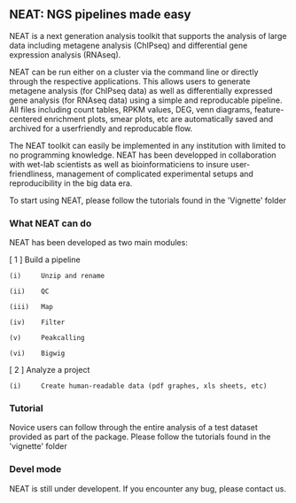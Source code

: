 ## NEAT: NGS pipelines made easy

NEAT is a next generation analysis toolkit that supports the analysis of large data including metagene analysis (ChIPseq) and differential gene expression analysis (RNAseq). 

NEAT can be run either on a cluster via the command line or directly through the respective applications. This allows users to generate metagene analysis (for ChIPseq data) as well as differentially expressed gene analysis (for RNAseq data) using a simple and reproducable pipeline. All files including count tables, RPKM values, DEG, venn diagrams, feature-centered enrichment plots, smear plots, etc are automatically saved and archived for a userfriendly and reproducable flow. 

The NEAT toolkit can easily be implemented in any institution with limited to no programming knowledge.
NEAT has been developped in collaboration with wet-lab scientists as well as bioinformaticiens to insure user-friendliness, management of complicated experimental setups and reproducibility in the big data era.

To start using NEAT, please follow the tutorials found in the 'Vignette' folder


### What NEAT can do
NEAT has been developed as two main modules:

[ 1 ]       Build a pipeline

    (i)     Unzip and rename

    (ii)    QC

    (iii)   Map

    (iv)    Filter

    (v)     Peakcalling

    (vi)    Bigwig

[ 2 ]       Analyze a project

    (i)     Create human-readable data (pdf graphes, xls sheets, etc)


### Tutorial
Novice users can follow through the entire analysis of a test dataset provided as part of the package. Please follow the tutorials found in the 'vignette' folder



### Devel mode
NEAT is still under developent. If you encounter any bug, please contact us.

